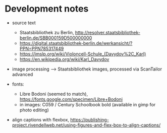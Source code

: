 # Development notes

- source text
    - Staatsbibliothek zu Berlin, http://resolver.staatsbibliothek-berlin.de/SBB000159D500000000
    - https://digital.staatsbibliothek-berlin.de/werkansicht/?PPN=PPN785317449
    - https://imslp.org/wiki/Violoncell-Schule_(Davydov%2C_Karl)
    - https://en.wikipedia.org/wiki/Karl_Davydov
- image processing --> Staatsbibliothek images, processed via ScanTailor advanced
- fonts: 
    - Libre Bodoni (seemed to match), https://fonts.google.com/specimen/Libre+Bodoni
    - in images: C059 / Century Schoolbook bold (available in gimp for photo editing)

- align captions with flexbox, https://publishing-project.rivendellweb.net/using-figures-and-flex-box-to-align-captions/
